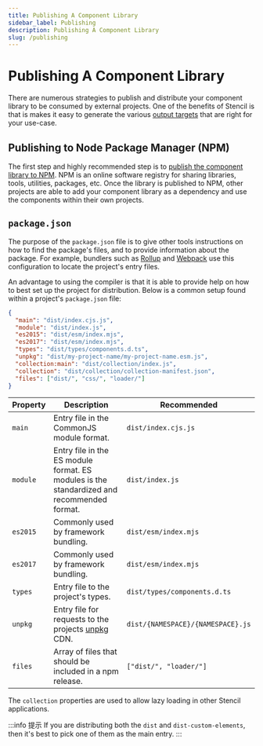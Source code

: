```yaml
---
title: Publishing A Component Library
sidebar_label: Publishing
description: Publishing A Component Library
slug: /publishing
---
```


# Publishing A Component Library

There are numerous strategies to publish and distribute your component library to be consumed by external projects. One of the benefits of Stencil is that is makes it easy to generate the various [output targets](../output-targets/overview) that are right for your use-case.

## Publishing to Node Package Manager (NPM)

The first step and highly recommended step is to
[publish the component library to NPM](https://docs.npmjs.com/getting-started/publishing-npm-packages). NPM is an online software registry for sharing libraries, tools, utilities, packages, etc. Once the library is published to NPM, other projects are able to add your component library as a dependency and use the components within their own projects.

## `package.json`

The purpose of the `package.json` file is to give other tools instructions on how to find the package's files, and to provide information about the package. For example, bundlers such as [Rollup](https://rollupjs.org/) and [Webpack](https://webpack.js.org/) use this configuration to locate the project's entry files.

An advantage to using the compiler is that it is able to provide help on how to best set up the project for distribution. Below is a common setup found within a project's `package.json` file:

```json
{
  "main": "dist/index.cjs.js",
  "module": "dist/index.js",
  "es2015": "dist/esm/index.mjs",
  "es2017": "dist/esm/index.mjs",
  "types": "dist/types/components.d.ts",
  "unpkg": "dist/my-project-name/my-project-name.esm.js",
  "collection:main": "dist/collection/index.js",
  "collection": "dist/collection/collection-manifest.json",
  "files": ["dist/", "css/", "loader/"]
}
```

| Property | Description                                                                                | Recommended                       |
| -------- | ------------------------------------------------------------------------------------------ | --------------------------------- |
| `main`   | Entry file in the CommonJS module format.                                                  | `dist/index.cjs.js`               |
| `module` | Entry file in the ES module format. ES modules is the standardized and recommended format. | `dist/index.js`                   |
| `es2015` | Commonly used by framework bundling.                                                       | `dist/esm/index.mjs`              |
| `es2017` | Commonly used by framework bundling.                                                       | `dist/esm/index.mjs`              |
| `types`  | Entry file to the project's types.                                                         | `dist/types/components.d.ts`      |
| `unpkg`  | Entry file for requests to the projects [unpkg](https://unpkg.com/) CDN.                   | `dist/{NAMESPACE}/{NAMESPACE}.js` |
| `files`  | Array of files that should be included in a npm release.                                   | `["dist/", "loader/"]`            |

The `collection` properties are used to allow lazy loading in other Stencil applications.

:::info 提示
If you are distributing both the `dist` and `dist-custom-elements`, then it's best to pick one of them as the main entry.
:::
